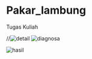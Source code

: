 # Pakar_lambung


Tugas Kuliah


//![detail](https://user-images.githubusercontent.com/45581838/74646345-3f830f80-51ac-11ea-92af-19c42964c6ec.jpg)
![diagnosa](https://user-images.githubusercontent.com/45581838/74646350-40b43c80-51ac-11ea-9164-dc0285860180.jpg)


![hasil](https://user-images.githubusercontent.com/45581838/74646354-427e0000-51ac-11ea-883b-52dd7e721175.jpg)


